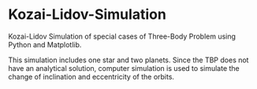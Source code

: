 # Kozai-Lidov-Simulation
Kozai-Lidov Simulation of special cases of Three-Body Problem using Python and Matplotlib. 

This simulation includes one star and two planets. Since the TBP does not have an analytical solution, computer simulation is used to simulate the change of inclination and eccentricity of the orbits.
